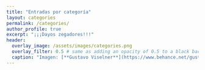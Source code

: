 ```yaml
---
title: "Entradas por categoría"
layout: categories
permalink: /categories/
author_profile: true
excerpt: "¡¡¡Dayos zegadores!!!"
header:
  overlay_image: /assets/images/categories.png
  overlay_filter: 0.5 # same as adding an opacity of 0.5 to a black background
  caption: "Imagen: [**Gustavo Viselner**](https://www.behance.net/gustavo_v)"
---
```

